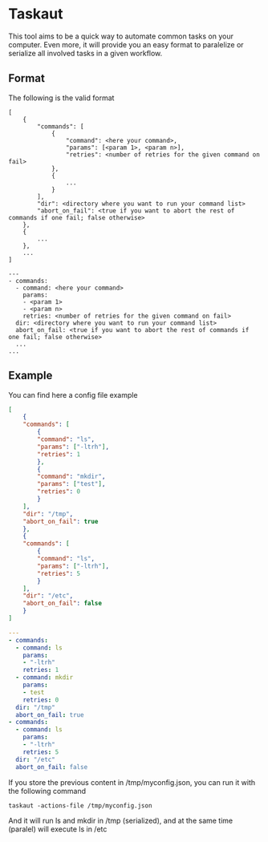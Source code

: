 # Taskaut

This tool aims to be a quick way to automate common tasks on your computer. Even more, it will provide you an easy format to paralelize or serialize all involved tasks in a given workflow.

## Format

The following is the valid format

```
[
	{
		"commands": [
			{
				"command": <here your command>,
				"params": [<param 1>, <param n>],
				"retries": <number of retries for the given command on fail>
			},
			{
				...
			}
		],
		"dir": <directory where you want to run your command list>
		"abort_on_fail": <true if you want to abort the rest of commands if one fail; false otherwise>
	},
	{
		...
	},
	...
]
```

```
---
- commands:
  - command: <here your command>
    params:
    - <param 1>
	- <param n>
    retries: <number of retries for the given command on fail>
  dir: <directory where you want to run your command list>
  abort_on_fail: <true if you want to abort the rest of commands if one fail; false otherwise>
  ...
...
```

## Example

You can find here a config file example

```json
[
    {
	"commands": [
	    {
		"command": "ls",
		"params": ["-ltrh"],
		"retries": 1
	    },
	    {
		"command": "mkdir",
		"params": ["test"],
		"retries": 0
	    }
	],
	"dir": "/tmp",
	"abort_on_fail": true
    },
    {
	"commands": [
	    {
		"command": "ls",
		"params": ["-ltrh"],
		"retries": 5
	    }
	],
	"dir": "/etc",
	"abort_on_fail": false
    }
]
```

```yaml
---
- commands:
  - command: ls
    params:
    - "-ltrh"
    retries: 1
  - command: mkdir
    params:
    - test
    retries: 0
  dir: "/tmp"
  abort_on_fail: true
- commands:
  - command: ls
    params:
    - "-ltrh"
    retries: 5
  dir: "/etc"
  abort_on_fail: false
```

If you store the previous content in /tmp/myconfig.json, you can run it with the following command

```
taskaut -actions-file /tmp/myconfig.json
```

And it will run ls and mkdir in /tmp (serialized), and at the same time (paralel) will execute ls in /etc
